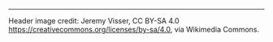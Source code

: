 ---

Header image credit: Jeremy Visser, CC BY-SA 4.0 <https://creativecommons.org/licenses/by-sa/4.0>, via Wikimedia Commons.

